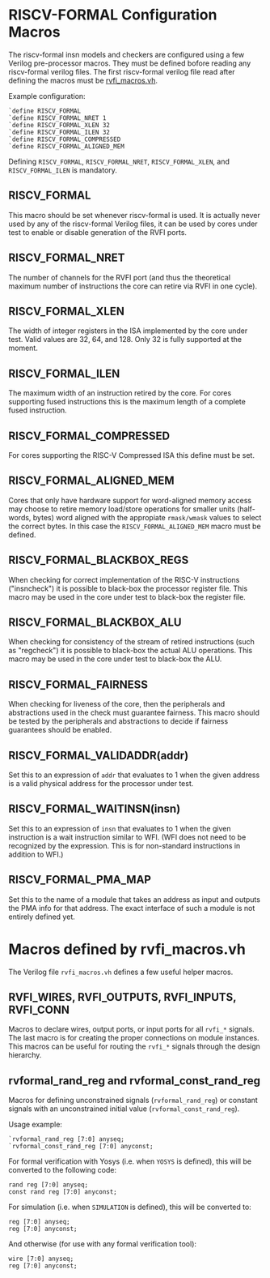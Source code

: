 
RISCV-FORMAL Configuration Macros
=================================

The riscv-formal insn models and checkers are configured using a few Verilog
pre-processor macros. They must be defined bofore reading any riscv-formal
verilog files. The first riscv-formal verilog file read after defining the
macros must be [rvfi_macros.vh](../checks/rvfi_macros.vh).

Example configuration:

    `define RISCV_FORMAL
    `define RISCV_FORMAL_NRET 1
    `define RISCV_FORMAL_XLEN 32
    `define RISCV_FORMAL_ILEN 32
    `define RISCV_FORMAL_COMPRESSED
    `define RISCV_FORMAL_ALIGNED_MEM

Defining `RISCV_FORMAL`, `RISCV_FORMAL_NRET`, `RISCV_FORMAL_XLEN`, and
`RISCV_FORMAL_ILEN` is mandatory.

RISCV_FORMAL
------------

This macro should be set whenever riscv-formal is used. It is actually never
used by any of the riscv-formal Verilog files, it can be used by cores under
test to enable or disable generation of the RVFI ports.

RISCV_FORMAL_NRET
-----------------

The number of channels for the RVFI port (and thus the theoretical maximum
number of instructions the core can retire via RVFI in one cycle).

RISCV_FORMAL_XLEN
-----------------

The width of integer registers in the ISA implemented by the core under test.
Valid values are 32, 64, and 128. Only 32 is fully supported at the moment.

RISCV_FORMAL_ILEN
-----------------

The maximum width of an instruction retired by the core. For cores supporting
fused instructions this is the maximum length of a complete fused instruction.

RISCV_FORMAL_COMPRESSED
-----------------------

For cores supporting the RISC-V Compressed ISA this define must be set.

RISCV_FORMAL_ALIGNED_MEM
------------------------

Cores that only have hardware support for word-aligned memory access may choose
to retire memory load/store operations for smaller units (half-words, bytes)
word aligned with the appropiate `rmask/wmask` values to select the correct
bytes. In this case the `RISCV_FORMAL_ALIGNED_MEM` macro must be defined.

RISCV_FORMAL_BLACKBOX_REGS
--------------------------

When checking for correct implementation of the RISC-V instructions ("insncheck")
it is possible to black-box the processor register file. This macro may be used
in the core under test to black-box the register file.

RISCV_FORMAL_BLACKBOX_ALU
-------------------------

When checking for consistency of the stream of retired instructions (such as
"regcheck") it is possible to black-box the actual ALU operations. This macro
may be used in the core under test to black-box the ALU.

RISCV_FORMAL_FAIRNESS
---------------------

When checking for liveness of the core, then the peripherals and abstractions
used in the check must guarantee fairness. This macro should be tested by the
peripherals and abstractions to decide if fairness guarantees should be enabled.

RISCV_FORMAL_VALIDADDR(addr)
----------------------------

Set this to an expression of `addr` that evaluates to 1 when the given address
is a valid physical address for the processor under test.

RISCV_FORMAL_WAITINSN(insn)
---------------------------

Set this to an expression of `insn` that evaluates to 1 when the given instruction
is a wait instruction similar to WFI. (WFI does not need to be recognized by the
expression. This is for non-standard instructions in addition to WFI.)

RISCV_FORMAL_PMA_MAP
--------------------

Set this to the name of a module that takes an address as input and outputs
the PMA info for that address. The exact interface of such a module is not
entirely defined yet.


Macros defined by rvfi_macros.vh
================================

The Verilog file `rvfi_macros.vh` defines a few useful helper macros.

RVFI_WIRES, RVFI_OUTPUTS, RVFI_INPUTS, RVFI_CONN
------------------------------------------------

Macros to declare wires, output ports, or input ports for all `rvfi_*` signals. The last
macro is for creating the proper connections on module instances. This macros can be
useful for routing the `rvfi_*` signals through the design hierarchy.

rvformal_rand_reg and rvformal_const_rand_reg
---------------------------------------------

Macros for defining unconstrained signals (`rvformal_rand_reg`) or constant signals with
an unconstrained initial value (`rvformal_const_rand_reg`).

Usage example:

    `rvformal_rand_reg [7:0] anyseq;
    `rvformal_const_rand_reg [7:0] anyconst;

For formal verification with Yosys (i.e. when `YOSYS` is defined), this will be
converted to the following code:

    rand reg [7:0] anyseq;
    const rand reg [7:0] anyconst;

For simulation (i.e. when `SIMULATION` is defined), this will be converted to:

    reg [7:0] anyseq;
    reg [7:0] anyconst;

And otherwise (for use with any formal verification tool):

    wire [7:0] anyseq;
    reg [7:0] anyconst;

